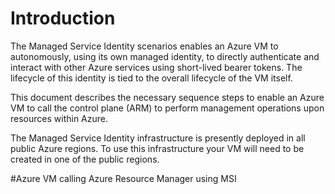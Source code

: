 # Introduction
The Managed Service Identity scenarios enables an Azure VM to autonomously, using its own managed identity, to directly authenticate and interact with other Azure services using short-lived bearer tokens.  The lifecycle of this identity is tied to the overall lifecycle of the VM itself.

This document describes the necessary sequence steps to enable an Azure VM to call the control plane (ARM) to perform management operations upon resources within Azure.

The Managed Service Identity infrastructure is presently deployed in all public Azure regions.  To use this infrastructure your VM will need to be created in one of the public regions. 

#Azure VM calling Azure Resource Manager using MSI
